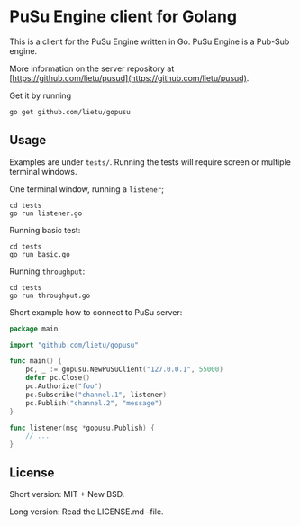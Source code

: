 # PuSu Engine client for Golang

This is a client for the PuSu Engine written in Go. PuSu Engine is a Pub-Sub engine.

More information on the server repository at [https://github.com/lietu/pusud](https://github.com/lietu/pusud).

Get it by running

```bash
go get github.com/lietu/gopusu
```


## Usage

Examples are under `tests/`. Running the tests will require screen or 
multiple terminal windows.

One terminal window, running a `listener`;

```
cd tests
go run listener.go
```

Running basic test:
```
cd tests
go run basic.go
```

Running `throughput`:

```
cd tests
go run throughput.go
```

Short example how to connect to PuSu server:

```go
package main

import "github.com/lietu/gopusu"

func main() {
    pc, _ := gopusu.NewPuSuClient("127.0.0.1", 55000)
    defer pc.Close()
    pc.Authorize("foo")
    pc.Subscribe("channel.1", listener)
    pc.Publish("channel.2", "message")
}

func listener(msg *gopusu.Publish) {
	// ...
}
```


## License

Short version: MIT + New BSD.

Long version: Read the LICENSE.md -file.
